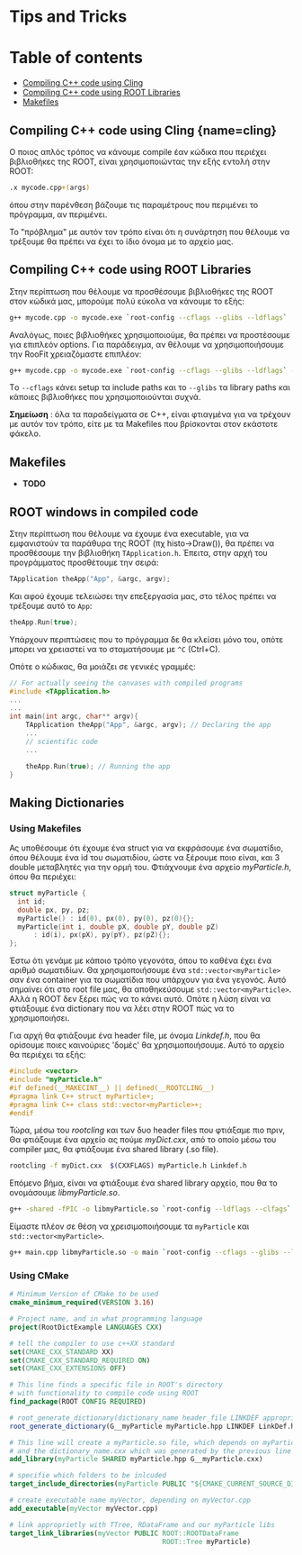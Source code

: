 # Tips and Tricks

# Table of contents
- [Compiling C++ code using Cling](#cling)
- [Compiling C++ code using ROOT Libraries](#Compiling-C++-code-using-ROOT-Libraries)
- [Makefiles](#Makefiles)

## Compiling C++ code using Cling [](#){name=cling}

Ο ποιος απλός τρόπος να κάνουμε compile έαν κώδικα που περιέχει βιβλιοθήκες της ROOT, είναι χρησιμοποιώντας την εξής εντολή στην ROOT:

``` bash
.x mycode.cpp+(args)
```
όπου στην παρένθεση βάζουμε τις παραμέτρους που περιμένει το πρόγραμμα, αν περιμένει.


Το "πρόβλημα" με αυτόν τον τρόπο είναι ότι η συνάρτηση που θέλουμε να τρέξουμε θα πρέπει να έχει το ίδιο όνομα με το αρχείο μας.






## Compiling C++ code using ROOT Libraries

Στην περίπτωση που θέλουμε να προσθέσουμε βιβλιοθήκες της ROOT στον κώδικά μας, μπορούμε πολύ εύκολα να κάνουμε το εξής:

``` bash
g++ mycode.cpp -o mycode.exe `root-config --cflags --glibs --ldflags`
```

Αναλόγως, ποιες βιβλιοθήκες χρησιμοποιούμε, θα πρέπει να προστέσουμε για επιπλεόν options. Για παράδειγμα, αν θέλουμε να χρησιμοποιήσουμε την RooFit χρειαζόμαστε επιπλέον:

``` bash
g++ mycode.cpp -o mycode.exe `root-config --cflags --glibs --ldflags` -lRooFit -lRooFitCore -lMinuit
```

Tο ```--cflags``` κάνει setup τα include paths και το ```--glibs``` τα library paths και κάποιες βιβλιοθήκες που χρησιμοποιούνται συχνά.


**Σημείωση** : όλα τα παραδείγματα σε C++, είναι φτιαγμένα για να τρέχουν με αυτόν τον τρόπο, είτε με τα Makefiles που βρίσκονται στον εκάστοτε φάκελο.


## Makefiles

* **TODO**

## ROOT windows in compiled code

Στην περίπτωση που θέλουμε να έχουμε ένα executable, για να εμφανιστούν τα παράθυρα της ROOT (πχ histo->Draw()), θα πρέπει να προσθέσουμε την βιβλιοθήκη ```TApplication.h```. Έπειτα, στην αρχή του προγράμματος προσθέτουμε την σειρά:

```cpp 
TApplication theApp("App", &argc, argv);
```

Και αφού έχουμε τελειώσει την επεξεργασία μας, στο τέλος πρέπει να τρέξουμε αυτό το ```App```:

```cpp 
theApp.Run(true);
```
Υπάρχουν περιπτώσεις που το πρόγραμμα δε θα κλείσει μόνο του, οπότε μπορει να χρειαστεί να το σταματήσουμε με ```^C``` (Ctrl+C).

Οπότε ο κώδικας, θα μοιάζει σε γενικές γραμμές:

```cpp
// For actually seeing the canvases with compiled programs
#include <TApplication.h>
...
...
int main(int argc, char** argv){
    TApplication theApp("App", &argc, argv); // Declaring the app
    ...
    // scientific code 
    ...

    theApp.Run(true); // Running the app
}

```

## Making Dictionaries
### Using Makefiles
Ας υποθέσουμε ότι έχουμε ένα struct για να εκφράσουμε ένα σωματίδιο, όπου θέλουμε ένα id του σωματιδίου, ώστε να ξέρουμε ποιο είναι, και 3 double μεταβλητές για την ορμή του. Φτιάχνουμε ένα αρχείο *myParticle.h*, όπου θα περιέχει:

```cpp
struct myParticle {
  int id;
  double px, py, pz;
  myParticle() : id(0), px(0), py(0), pz(0){};
  myParticle(int i, double pX, double pY, double pZ)
      : id(i), px(pX), py(pY), pz(pZ){};
};
```

Έστω ότι γενάμε με κάποιο τρόπο γεγονότα, όπου το καθένα έχει ένα αριθμό σωματιδίων. Θα χρησιμοποιήσουμε ένα ```std::vector<myParticle>```  σαν ένα container για τα σωματίδια που υπάρχουν για ένα γεγονός. Αυτό σημαίνει ότι στο root file μας, θα αποθηκεύσουμε ```std::vector<myParticle>```. Αλλά η ROOT δεν ξέρει πώς να το κάνει αυτό.
Οπότε η λύση είναι να φτιάξουμε ένα dictionary που να λέει στην ROOT πώς να το χρησιμοποιήσει. 

Για αρχή θα φτιάξουμε ένα header file, με όνομα *Linkdef.h*, που θα ορίσουμε ποιες καινούριες 'δομές' θα χρησιμοποιήσουμε. Αυτό το αρχείο θα περιέχει τα εξής:

```cpp
#include <vector>
#include "myParticle.h"
#if defined(__MAKECINT__) || defined(__ROOTCLING__)
#pragma link C++ struct myParticle+;
#pragma link C++ class std::vector<myParticle>+;
#endif
```


Τώρα, μέσω του *rootcling* και των δυο header files που φτιάξαμε πιο πριν, Θα φτιάξουμε ένα αρχείο ας πούμε *myDict.cxx*, από το οποίο μέσω του compiler μας, θα φτιάξουμε ένα shared library (.so file). 

``` sh
rootcling -f myDict.cxx  $(CXXFLAGS) myParticle.h Linkdef.h
```

Επόμενο βήμα, είναι να φτιάξουμε ένα shared library αρχείο, που θα το ονομάσουμε *libmyParticle.so*. 
```sh
g++ -shared -fPIC -o libmyParticle.so `root-config --ldflags --clfags` myDict.cxx
```

Είμαστε πλέον σε θέση να χρεισιμοποιήσουμε τα `myParticle` και `std::vector<myParticle>`. 
```sh 
g++ main.cpp libmyParticle.so -o main `root-config --cflags --glibs --ldflags`
```

### Using CMake


```cmake
# Minimum Version of CMake to be used
cmake_minimum_required(VERSION 3.16)

# Project name, and in what programming language
project(RootDictExample LANGUAGES CXX)

# tell the compiler to use c++XX standard
set(CMAKE_CXX_STANDARD XX)
set(CMAKE_CXX_STANDARD_REQUIRED ON)
set(CMAKE_CXX_EXTENSIONS OFF)

# This line finds a specific file in ROOT's directory
# with functionality to compile code using ROOT
find_package(ROOT CONFIG REQUIRED)

# root_generate_dictionary(dictionary_name header_file LINKDEF appropriate_linkdef_header)
root_generate_dictionary(G__myParticle myParticle.hpp LINKDEF LinkDef.h)

# This line will create a myParticle.so file, which depends on myParticle.hpp header file 
# and the dictionary_name.cxx which was generated by the previous line
add_library(myParticle SHARED myParticle.hpp G__myParticle.cxx)

# specifie which folders to be inlcuded
target_include_directories(myParticle PUBLIC "${CMAKE_CURRENT_SOURCE_DIR}")

# create executable name myVector, depending on myVector.cpp
add_executable(myVector myVector.cpp)

# link approprietly with TTree, RDataFrame and our myParticle libs
target_link_libraries(myVector PUBLIC ROOT::ROOTDataFrame
                                      ROOT::Tree myParticle)
```



